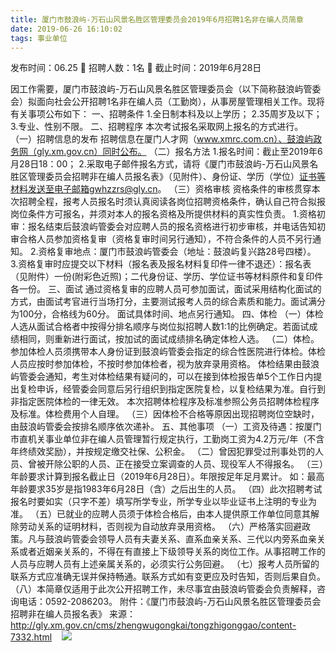 ```yaml
---
title: 厦门市鼓浪屿-万石山风景名胜区管理委员会2019年6月招聘1名非在编人员简章
date: 2019-06-26 16:10:02
tags: 事业单位
---
```

发布时间：06.25   🌟   招聘人数：1名   🌈   截止时间：2019年6月28日
<!-- more -->
因工作需要，厦门市鼓浪屿-万石山风景名胜区管理委员会（以下简称鼓浪屿管委会）拟面向社会公开招聘1名非在编人员（工勤岗），从事房屋管理相关工作。现将有关事项公布如下：
一、招聘条件
1.全日制本科及以上学历；
2.35周岁及以下；
3.专业、性别不限。
二、招聘程序
本次考试报名采取网上报名的方式进行。
（一）招聘信息的发布
招聘信息在厦门人才网（www.xmrc.com.cn）、鼓浪屿政务网（gly.xm.gov.cn）同时公布。
（二）报名方法
1.报名时间：截止至2019年6月28日18：00；
2.采取电子邮件报名方式，请将《厦门市鼓浪屿-万石山风景名胜区管理委员会招聘非在编人员报名表》（见附件）、身份证、学历（学位）证书等材料发送至电子邮箱gwhzzrs@gly.cn。
（三）资格审核
资格条件的审核贯穿本次招聘全程，报考人员报名时须认真阅读各岗位招聘资格条件，确认自己符合拟报岗位条件方可报名，并须对本人的报名资格及所提供材料的真实性负责。
1.资格初审：报名结束后鼓浪屿管委会对应聘人员的报名资格进行初步审核，并电话告知初审合格人员参加资格复审（资格复审时间另行通知），不符合条件的人员不另行通知。
2.资格复审地点：厦门市鼓浪屿管委会（地址：鼓浪屿复兴路28号四楼）。
3.资格复审时应提交以下材料（报名表及报名材料复印件一律不退还）：报名表（见附件）一份(附彩色近照)；二代身份证、学历、学位证书等材料原件和复印件各一份。
三、面试
通过资格复审的应聘人员可参加面试，面试采用结构化面试的方式，由面试考官进行当场打分，主要测试报考人员的综合素质和能力。面试满分为100分，合格线为60分。
面试具体时间、地点另行通知。
四、体检
（一）体检人选从面试合格者中按得分排名顺序与岗位拟招聘人数1:1的比例确定。若面试成绩相同，则重新进行面试，按加试的面试成绩排名确定体检人选。
（二）体检。参加体检人员须携带本人身份证到鼓浪屿管委会指定的综合性医院进行体检。体检人员应按时参加体检，不按时参加体检者，视为放弃录用资格。
体检结果由鼓浪屿管委会通知，考生对体检结果有疑问的，可以在接到体检报告单5个工作日内提出复检申诉，经管委会同意后另行组织到指定医院复检，以复检结果为准。自行到非指定医院体检的一律无效。
本次招聘体检程序及标准参照公务员招聘体检程序及标准。体检费用个人自理。
（三）因体检不合格等原因出现招聘岗位空缺时，由鼓浪屿管委会按排名顺序依次递补。
五、其他事项
（一）工资及待遇：按厦门市直机关事业单位非在编人员管理暂行规定执行，工勤岗工资为4.2万元/年（不含年终绩效奖励），并按规定缴交社保、公积金。
（二）曾因犯罪受过刑事处罚的人员、曾被开除公职的人员、正在接受立案调查的人员、现役军人不得报名。
（三）年龄要求计算到报名截止日（2019年6月28日）。年限按足年足月累计。
如：最高年龄要求35岁是指1983年6月28日（含）之后出生的人员。
（四）此次招聘考试报名时要如实（只字不差）填写所学专业，所学专业以毕业证书上注明的专业为准。
（五）已就业的应聘人员须于体检合格后，由本人提供原工作单位同意其解除劳动关系的证明材料，否则视为自动放弃录用资格。
（六）严格落实回避政策。凡与鼓浪屿管委会领导人员有夫妻关系、直系血亲关系、三代以内旁系血亲关系或者近姻亲关系的，不得在有直接上下级领导关系的岗位工作。从事招聘工作的人员与应聘人员有上述亲属关系的，必须实行公务回避。
（七）报考人员所留的联系方式应准确无误并保持畅通。联系方式如有变更应及时告知，否则后果自负。
（八）本简章仅适用于此次公开招聘工作，未尽事宜由鼓浪屿管委会负责解释，咨询电话：0592-2086203。
附件：《厦门市鼓浪屿-万石山风景名胜区管理委员会招聘非在编人员报名表》
来源：
http://gly.xm.gov.cn/cms/zhengwugongkai/tongzhigonggao/content-7332.html
 
 ![](https://cdn.weiweiblog.cn/20181015134814.png)